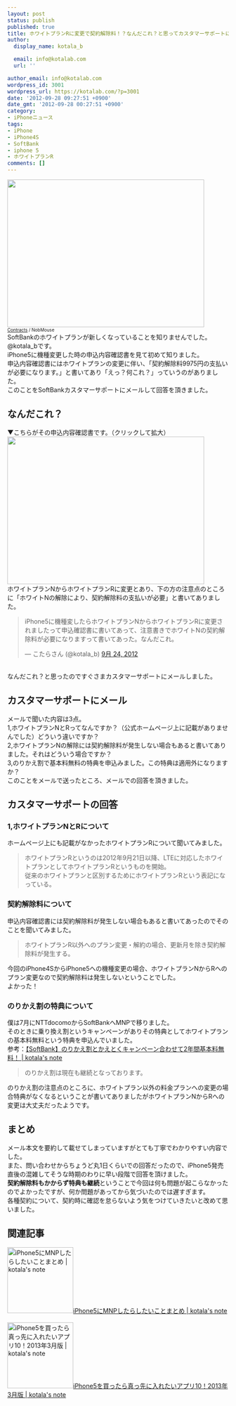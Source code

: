 ```yaml
---
layout: post
status: publish
published: true
title: ホワイトプランRに変更で契約解除料！？なんだこれ？と思ってカスタマーサポートにメールしてみた！
author:
  display_name: kotala_b

  email: info@kotalab.com
  url: ''

author_email: info@kotalab.com
wordpress_id: 3001
wordpress_url: https://kotalab.com/?p=3001
date: '2012-09-28 09:27:51 +0900'
date_gmt: '2012-09-28 00:27:51 +0900'
category:
- iPhoneニュース
tags:
- iPhone
- iPhone4S
- SoftBank
- iphone 5
- ホワイトプランR
comments: []
---
```

<p><a href="https://kotalab.com/wp-content/uploads/whiteplan_120928_01.jpg"><img src="https://kotalab.com/wp-content/uploads/whiteplan_120928_01.jpg" alt="" title="whiteplan_120928_01" width="448" height="336" class="alignnone size-full wp-image-3012" /></a><br />
<span style="font-size:10px;"><a href="https://www.flickr.com/photos/nobmouse/4052848608/" target="_blank">Contracts</a> / NobMouse</span><br />
SoftBankのホワイトプランが新しくなっていることを知りませんでした。@kotala_bです。<br />
iPhone5に機種変更した時の申込内容確認書を見て初めて知りました。<br />
申込内容確認書にはホワイトプランの変更に伴い、「契約解除料9975円の支払いが必要になります。」と書いてあり「えっ？何これ？」っていうのがありました。<br />
このことをSoftBankカスタマーサポートにメールして回答を頂きました。<br />
</p>
<!--more-->
<h2>なんだこれ？</h2>
<p>▼こちらがその申込内容確認書です。（クリックして拡大）<br />
<a href="https://kotalab.com/wp-content/uploads/whiteplan_120928.jpg" target="_blank"><img src="https://kotalab.com/wp-content/uploads/whiteplan_120928.jpg" alt="" title="whiteplan_120928" width="448" height="336" class="alignnone size-full wp-image-3005" /></a><br />
ホワイトプランNからホワイトプランRに変更とあり、下の方の注意点のところに「ホワイトNの解除により、契約解除料の支払いが必要」と書いてありました。</p>
<blockquote class="twitter-tweet" lang="ja"><p>iPhone5に機種変したらホワイトプランNからホワイトプランRに変更されましたって申込確認書に書いてあって、注意書きでホワイトNの契約解除料が必要になりますって書いてあった。なんだこれ。</p>
<p>&mdash; こたらさん (@kotala_b) <a href="https://twitter.com/kotala_b/status/250071361018552320" data-datetime="2012-09-24T03:17:13+00:00">9月 24, 2012</a></p></blockquote>
<p><script src="//platform.twitter.com/widgets.js" charset="utf-8"></script><br />
なんだこれ？と思ったのですぐさまカスタマーサポートにメールしました。</p>
<h2>カスタマーサポートにメール</h2>
<p>メールで聞いた内容は3点。<br />
1,ホワイトプランNとRってなんですか？（公式ホームページ上に記載がありませんでした）どういう違いですか？<br />
2,ホワイトプランNの解除には契約解除料が発生しない場合もあると書いてありました。それはどういう場合ですか？<br />
3,のりかえ割で基本料無料の特典を申込みました。この特典は適用外になりますか？<br />
このことをメールで送ったところ、メールでの回答を頂きました。</p>
<h2>カスタマーサポートの回答</h2>
<h3>1,ホワイトプランNとRについて</h3>
<p>ホームページ上にも記載がなかったホワイトプランRについて聞いてみました。</p>
<blockquote><p>ホワイトプランRというのは2012年9月21日以降、LTEに対応したホワイトプランとしてホワイトプランRというものを開始。<br />
従来のホワイトプランと区別するためにホワイトプランRという表記になっている。</p></blockquote>
<h3>契約解除料について</h3>
<p>申込内容確認書には契約解除料が発生しない場合もあると書いてあったのでそのことを聞いてみました。</p>
<blockquote><p>ホワイトプランR以外へのプラン変更・解約の場合、更新月を除き契約解除料が発生する。
</p></blockquote>
<p>今回のiPhone4SからiPhone5への機種変更の場合、ホワイトプランNからRへのプラン変更なので契約解除料は発生しないということでした。<br />
よかった！</p>
<h3>のりかえ割の特典について</h3>
<p>僕は7月にNTTdocomoからSoftBankへMNPで移りました。<br />
そのときに乗り換え割というキャンペーンがありその特典としてホワイトプランの基本料無料という特典を申込んでいました。<br />
参考：<a href="https://kotalab.com/softbank-welcome-norikae" target="_blank">【SoftBank】のりかえ割とかえとくキャンペーン合わせて2年間基本料無料！ | kotala's note</a></p>
<blockquote><p>のりかえ割は現在も継続となっております。</p></blockquote>
<p>のりかえ割の注意点のところに、ホワイトプラン以外の料金プランへの変更の場合特典がなくなるということが書いてありましたがホワイトプランNからRへの変更は大丈夫だったようです。</p>
<h2>まとめ</h2>
<p>メール本文を要約して載せてしまっていますがとても丁寧でわかりやすい内容でした。<br />
また、問い合わせからちょうど丸1日くらいでの回答だったので、iPhone5発売直後の混雑してそうな時期のわりに早い段階で回答を頂けました。<br />
<strong>契約解除料もかからず特典も継続</strong>ということで今回は何も問題が起こらなかったのでよかったですが、何か問題があってから気づいたのでは遅すぎます。<br />
各種契約について、契約時に確認を怠らないよう気をつけていきたいと改めて思いました。</p>
<h2 class="rele">関連記事</h2>
<p><a href="https://kotalab.com/mnp-iphone5" target="_blank"><img  class="alignleft" src="https://kotalab.com/wp-content/uploads/slooProImg_20130327212701.jpg" alt="iPhone5にMNPしたらしたいことまとめ | kotala's note" width="150" /></a><a href="https://kotalab.com/mnp-iphone5" target="_blank">iPhone5にMNPしたらしたいことまとめ | kotala's note</a><br style="clear:both;" /><br />
<a href="https://kotalab.com/iphone5-first10app" target="_blank"><img  class="alignleft" src="https://kotalab.com/wp-content/uploads/iPhone5app_130318-448x250.jpg" alt="iPhone5を買ったら真っ先に入れたいアプリ10！2013年3月版 | kotala's note" width="150" /></a><a href="https://kotalab.com/iphone5-first10app" target="_blank">iPhone5を買ったら真っ先に入れたいアプリ10！2013年3月版 | kotala's note</a><br style="clear:both;" /></p>
